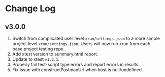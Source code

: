 # Change Log

## v3.0.0
1. Switch from complicated user level `xrun/settings.json` to a more simple project level `xrun/settings.json`. Users will now run xrun from each base  project testing repo.
2. Add xtest version to summary.html report.
3. Update to xtest `v1.2.1`.
4. Properly fail test-script type errors and report errors in results.
5. Fix issue with constructPostmanUrl when host is null/undefined.